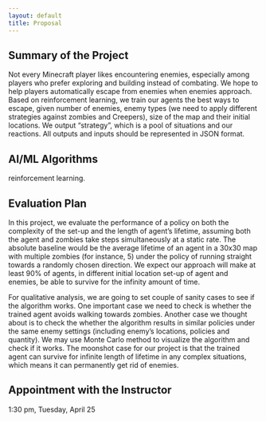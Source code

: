 ```yaml
---
layout: default
title: Proposal
---
```


## Summary of the Project ##

Not every Minecraft player likes encountering enemies, especially among players who prefer exploring and building instead of combating. We hope to help players automatically escape from enemies when enemies approach. Based on reinforcement learning, we train our agents the best ways to escape, given number of enemies, enemy types (we need to apply different strategies against zombies and Creepers), size of the map and their initial locations. We output “strategy”, which is a pool of situations and our reactions. All outputs and inputs should be represented in JSON format.

## AI/ML Algorithms ##
reinforcement learning. 

## Evaluation Plan ##

In this project, we evaluate the performance of a policy on both the complexity of the set-up and the length of agent’s lifetime, assuming both the agent and zombies take steps simultaneously at a static rate. The absolute baseline would be the average lifetime of an agent in a 30x30 map with multiple zombies (for instance, 5) under the policy of running straight towards a randomly chosen direction. We expect our approach will make at least 90% of agents, in different initial location set-up of agent and enemies, be able to survive for the infinity amount of time. 

For qualitative analysis, we are going to set couple of sanity cases to see if the algorithm works. One important case we need to check is whether the trained agent avoids walking towards zombies. Another case we thought about is to check the whether the algorithm results in similar policies under the same enemy settings (including enemy’s locations, policies and quantity). We may use Monte Carlo method to visualize the algorithm and check if it works. The moonshot case for our project is that the trained agent can survive for infinite length of lifetime in any complex situations, which means it can permanently get rid of enemies.


## Appointment with the Instructor ##
1:30 pm, Tuesday, April 25


